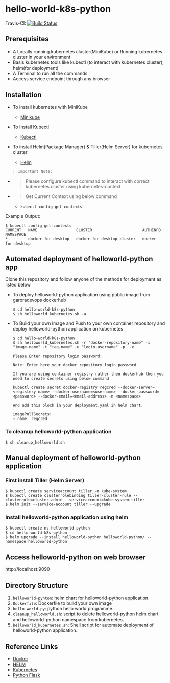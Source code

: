 # hello-world-k8s-python

Travis-CI: [![Build Status](https://travis-ci.org/GulshanArora7/hello-world-k8s-python.svg?branch=master)](https://travis-ci.org/GulshanArora7/hello-world-k8s-python)

## Prerequisites

* A Locally running kubernetes cluster(MiniKube) or Running kubernetes cluster in your environment
* Basis kubernetes tools like kubectl (to interact with kubernetes cluster), helm(for deployment)
* A Terminal to run all the commands
* Access service endpoint through any browser

## Installation

* To install kubernetes with MiniKube
  * [Minikube](https://kubernetes.io/docs/setup/learning-environment/minikube/#installation)

* To Install Kubectl
  * [Kubectl](https://kubernetes.io/docs/tasks/tools/install-kubectl/)

* To install Helm(Package Manager) & Tiller(Helm Server) for kubernetes cluster
  * [Helm](https://helm.sh/docs/install/)

> `Important Note:`
- > Please configure kubectl command to interact with correct kubernetes cluster using kubernetes-context
- > Get Current Context using below command
    - `kubectl config get-contexts`

Example Output:
```
$ kubectl config get-contexts
CURRENT   NAME                 CLUSTER                      AUTHINFO             NAMESPACE
*         docker-for-desktop   docker-for-desktop-cluster   docker-for-desktop
```


## Automated deployment of helloworld-python app

Clone this repository and follow anyone of the methods for deployment as listed below

* To deploy helloworld-python application using public image from garoradevops dockerhub
    ```
    $ cd hello-world-k8s-python
    $ sh helloworld_kubernetes.sh -a
    ```

* To Build your own Image and Push to your own container repository and deploy helloworld-python application on kubernetes
  ```
  $ cd hello-world-k8s-python
  $ sh helloworld_kubernetes.sh -r "docker-repository-name" -i "image-name" -t "tag-name" -u "login-username" -p  -e

  Please Enter repository login password:

  Note: Enter here your docker repository login password
  ```
  ```
  If you are using container registry rather then dockerhub then you need to create secrets using below command

  kubectl create secret docker-registry regcred --docker-server=<registery name> --docker-username=<username> --docker-password=<password> --docker-email=<email-address> -n <namespace>

  And add this block in your deployment.yaml in helm chart.

  imagePullSecrets:
  - name: regcred
  ```


### To cleanup helloworld-python application

```
$ sh cleanup_helloworld.sh
```

## Manual deployment of helloworld-python application

### First install Tiller (Helm Server)

```
$ kubectl create serviceaccount tiller -n kube-system
$ kubectl create clusterrolebinding tiller-cluster-rule --clusterrole=cluster-admin --serviceaccount=kube-system:tiller
$ helm init --service-account tiller --upgrade
```

### Install helloworld-python application using helm

```
$ kubectl create ns helloworld-python
$ cd hello-world-k8s-python
$ helm upgrade --install helloworld-python helloworld-python/ --namespace helloworld-python
```

## Access helloworld-python on web browser
http://localhost:9090


## Directory Structure

1. `helloworld-pyhton`: helm chart for helloworld-python application.
2. `Dockerfile`: Dockerfile to build your own image
3. `hello_world.py`: python hello world programme.
4. `cleanup_helloworld.sh`: script to delete helloworld-python helm chart and helloworld-python namespace from kubernetes.
5. `helloworld_kubernetes.sh`: Shell script for automate deployment of helloworld-python application.

## Reference Links
* [Docker](https://docs.docker.com/)
* [HELM](https://helm.sh/docs/install/)
* [Kubernetes](https://kubernetes.io/docs/home/)
* [Python Flask](http://flask.pocoo.org/docs/1.0/)
